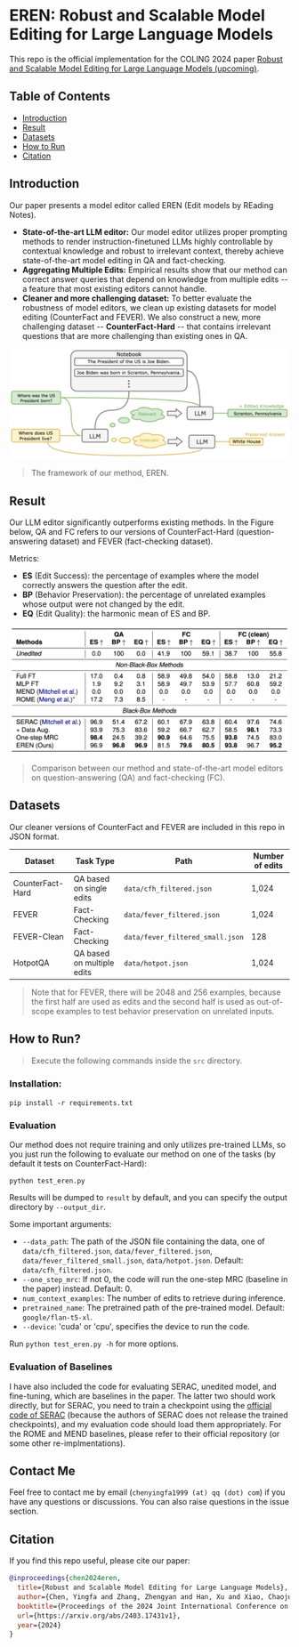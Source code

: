 # EREN: Robust and Scalable Model Editing for Large Language Models

This repo is the official implementation for the COLING 2024 paper [Robust and Scalable Model Editing for Large Language Models (upcoming)](https://arxiv.org/abs/2403.17431v1). 

## Table of Contents

- [Introduction](#introduction)
- [Result](#result)
- [Datasets](#datasets)
- [How to Run](#how-to-run)
- [Citation](#citation)

## Introduction

Our paper presents a model editor called EREN (Edit models by REading Notes).

- **State-of-the-art LLM editor:** Our model editor utilizes proper prompting methods to render instruction-finetuned LLMs highly controllable by contextual knowledge and robust to irrelevant context, thereby achieve state-of-the-art model editing in QA and fact-checking.
- **Aggregating Multiple Edits:** Empirical results show that our method can correct answer queries that depend on knowledge from multiple edits -- a feature that most existing editors cannot handle.
- **Cleaner and more challenging dataset:** To better evaluate the robustness of model editors, we clean up existing datasets for model editing (CounterFact and FEVER). We also construct a new, more challenging dataset -- **CounterFact-Hard** -- that contains irrelevant questions that are more challenging than existing ones in QA. 

![Framework](images/framework.png)

> The framework of our method, EREN.

## Result

Our LLM editor significantly outperforms existing methods. In the Figure below, QA and FC refers to our versions of CounterFact-Hard (question-answering dataset) and FEVER (fact-checking dataset).

Metrics:

- **ES** (Edit Success): the percentage of examples where the model correctly answers the question after the edit.
- **BP** (Behavior Preservation): the percentage of unrelated examples whose output were not changed by the edit.
- **EQ** (Edit Quality): the harmonic mean of ES and BP.

![Table 3 in the paper](images/result.png)

> Comparison between our method and state-of-the-art model editors on question-answering (QA) and fact-checking (FC).

## Datasets

Our cleaner versions of CounterFact and FEVER are included in this repo in JSON format.

| Dataset          | Task Type                  | Path                             | Number of edits |
| ---------------- | -------------------------- | -------------------------------- | --------------- |
| CounterFact-Hard | QA based on single edits   | `data/cfh_filtered.json`         | 1,024           |
| FEVER            | Fact-Checking              | `data/fever_filtered.json`       | 1,024           |
| FEVER-Clean      | Fact-Checking              | `data/fever_filtered_small.json` | 128             |
| HotpotQA         | QA based on multiple edits | `data/hotpot.json`               | 1,024           |

> Note that for FEVER, there will be 2048 and 256 examples, because the first half are used as edits and the second half is used as out-of-scope examples to test behavior preservation on unrelated inputs.

## How to Run?

> Execute the following commands inside the `src` directory.

### Installation:

```shell
pip install -r requirements.txt
```

### Evaluation

Our method does not require training and only utilizes pre-trained LLMs, so you just run the following to evaluate our method on one of the tasks (by default it tests on CounterFact-Hard):

```shell
python test_eren.py
```

Results will be dumped to `result` by default, and you can specify the output directory by `--output_dir`.

Some important arguments:

- `--data_path`: The path of the JSON file containing the data, one of `data/cfh_filtered.json`, `data/fever_filtered.json`, `data/fever_filtered_small.json`, `data/hotpot.json`. Default: `data/cfh_filtered.json`.
- `--one_step_mrc`: If not 0, the code will run the one-step MRC (baseline in the paper) instead. Default: 0.
- `num_context_examples`: The number of edits to retrieve during inference.
- `pretrained_name`: The pretrained path of the pre-trained model. Default: `google/flan-t5-xl`.
- `--device`: 'cuda' or 'cpu', specifies the device to run the code.

Run `python test_eren.py -h` for more options.

### Evaluation of Baselines

I have also included the code for evaluating SERAC, unedited model, and fine-tuning, which are baselines in the paper. The latter two should work directly, but for SERAC, you need to train a checkpoint using the [official code of SERAC](https://github.com/eric-mitchell/serac) (because the authors of SERAC does not release the trained checkpoints), and my evaluation code should load them appropriately. For the ROME and MEND baselines, please refer to their official repository (or some other re-implmentations).

## Contact Me

Feel free to contact me by email (`chenyingfa1999 (at) qq (dot) com`) if you have any questions or discussions. You can also raise questions in the issue section.

## Citation

If you find this repo useful, please cite our paper:

```bibtex
@inproceedings{chen2024eren,
  title={Robust and Scalable Model Editing for Large Language Models},
  author={Chen, Yingfa and Zhang, Zhengyan and Han, Xu and Xiao, Chaojun and Liu, Zhiyuan and Chen, Chen and Li, Kuai and Yang, Tao and Sun, Maosong},
  booktitle={Proceedings of the 2024 Joint International Conference on Computational Linguistics, Language Resources and Evaluation},
  url={https://arxiv.org/abs/2403.17431v1},
  year={2024}
}
```
